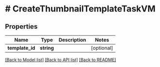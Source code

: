# # CreateThumbnailTemplateTaskVM

## Properties

Name | Type | Description | Notes
------------ | ------------- | ------------- | -------------
**template_id** | **string** |  | [optional]

[[Back to Model list]](../../README.md#models) [[Back to API list]](../../README.md#endpoints) [[Back to README]](../../README.md)
